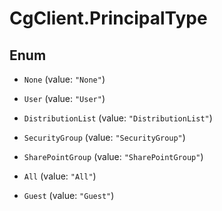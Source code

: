 # CgClient.PrincipalType

## Enum


* `None` (value: `"None"`)

* `User` (value: `"User"`)

* `DistributionList` (value: `"DistributionList"`)

* `SecurityGroup` (value: `"SecurityGroup"`)

* `SharePointGroup` (value: `"SharePointGroup"`)

* `All` (value: `"All"`)

* `Guest` (value: `"Guest"`)


